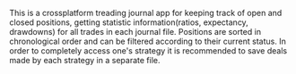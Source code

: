 This is a crossplatform treading journal app for keeping track of open and closed positions, getting statistic information(ratios, expectancy, drawdowns) for
all trades in each journal file. Positions are sorted in chronological order and can be filtered according to their current status. In order to completely access one's 
strategy it is recommended to save deals made by each strategy in a separate file.